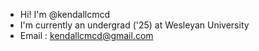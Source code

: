 - Hi! I'm @kendallcmcd
- I'm currently an undergrad ('25) at Wesleyan University
- Email : kendallcmcd@gmail.com

